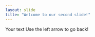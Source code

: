 ```yaml
---
layout: slide
title: "Welcome to our second slide!"
---
```

Your text
Use the left arrow to go back!


